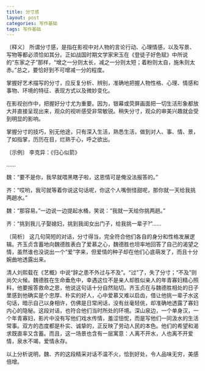 ```yaml
---
title: 分寸感
layout: post
categories: 写作基础
tags: 写作基础
---
```


〔释义〕 所谓分寸感，是指在影视中对人物的言论行动、心理情感，以及写景、写物等都必须恰如其分。正如战国时期文学家宋玉在《登徒子好色赋》中所说的“东家之子”那样，“增之一分则太长，减之一分则太短；着粉则太自，施朱则太赤。”总之，要恰好到不可增减一分的程度。

掌握好艺术描写的分寸，应反复分析、辨别，准确地把握人物性格、心理、情感和事物、环境的特征、表现方式以及微妙变化。

在影视创作中，把握好分寸尤为重要。因为，银幕或荧屏画面把一切生活形象都放大并直接呈现出来，观众的视听感受非常敏锐。稍失分寸，观众的审美兴趣就会受到明显的影响。

掌握分寸的技巧，别无他途，只有深入生活，熟悉生活，做到对人、事、情、景，了如指掌，历历在目，烂熟于心，呼之欲出。

〔示例〕 李克异：《归心似箭》

……

魏：“要不是你，我早就喂黑瞎子啦，这恩情可是俺没法报答的。”

齐：“哎哟，我可就等着你说这句话呢，你这个人嘴倒怪甜呢，那你就一天给我挑两趟水。”

魏：“那容易。”一边说一边提起水桶，笑说：“我就一天给你挑两趟。”

齐：“挑到我儿子娶媳妇，挑到我闺女出门子，给我挑一辈子?”……

〔简析〕 这几句简短的对话，分寸得当，完全符合他们各自的身分和性格发展逻辑。齐玉贞含蓄地向魏德胜表白了爱慕之心，魏德胜也坦率地回答了自己的渴望之情，虽然谁也没说出一个“爱”字来，但爱情的种子却在他们心底萌发了，而且十分婉曲地透露出来。

清人刘熙载在《艺概》中说“辞之患不外过与不及”。“过”了，失了分寸；“不及”则尚欠火候。魏德胜在生命垂危中，幸遇这位不是亲人却胜似亲人的年青寡妇精心照料，他要报答救命之恩，他说这句话十分自然贴切。齐玉贞在与魏德胜相处的日子里感到他确实是个忠厚、朴实的好人，心中爱慕又难以启齿，借让他挑一辈子水这句话，暗示自己以身相许，仿佛是日常闲话，没有丝毫轻佻，却准确地透露了寡妇内心的隐秘。这段对话，也符合他们当时所处的环境。深山泉边，一个单身汉，一个年青寡妇，影片中没有写他们戏水传情，羞涩忸怩，而是写他们一同汲水的生活常事。双方的态度都是朴实、诚挚的，正反映了劳动人民的本色。他们的希望和渴求既直率又含蓄。而且，这一场景也含有一层寓意：人离不开水，人也离不开爱情，泉水不竭，爱情永存。

以上分析说明，魏、齐的这段精采对话不温不火，恰到好处，令人品味无穷，美感倍增。 